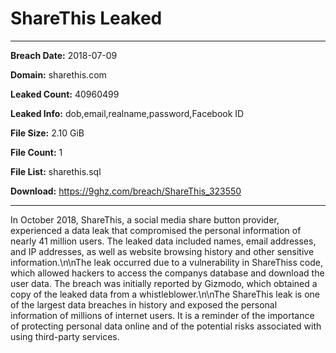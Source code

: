 # ShareThis Leaked

------------
**Breach Date:** 2018-07-09

**Domain:** sharethis.com

**Leaked Count:** 40960499

**Leaked Info:** dob,email,realname,password,Facebook ID

**File Size:** 2.10 GiB

**File Count:** 1

**File List:** sharethis.sql

**Download:** https://9ghz.com/breach/ShareThis_323550

------------
In October 2018, ShareThis, a social media share button provider, experienced a data leak that compromised the personal information of nearly 41 million users. The leaked data included names, email addresses, and IP addresses, as well as website browsing history and other sensitive information.\n\nThe leak occurred due to a vulnerability in ShareThiss code, which allowed hackers to access the companys database and download the user data. The breach was initially reported by Gizmodo, which obtained a copy of the leaked data from a whistleblower.\n\nThe ShareThis leak is one of the largest data breaches in history and exposed the personal information of millions of internet users. It is a reminder of the importance of protecting personal data online and of the potential risks associated with using third-party services.
